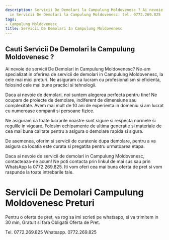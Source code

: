 ```yaml
---
description: Servicii De Demolari la Campulung Moldovenesc ? Ai nevoie de un profesionist
  in Servicii De Demolari la Campulung Moldovenesc. tel. 0772.269.825
tags:
- Campulung Moldovenesc
title: Servicii De Demolari In Campulung Moldovenesc
---
```



## Cauti Servicii De Demolari la Campulung Moldovenesc ?

Ai nevoie de servicii De Demolari in Campulung Moldovenesc? Ne-am specializat in oferirea de servicii de demolari in Campulung Moldovenesc, la cele mai mici preturi. Ne asiguram ca lucram cu profesionalism si eficienta, folosind cele mai bune practici si tehnologii.

Daca ai nevoie de demolari, noi suntem alegerea perfecta pentru tine! Ne ocupam de proiecte de demolare, indiferent de dimensiune sau complexitate. Avem mai mult de 10 ani de experienta in domeniu si am lucrat cu numeroase companii si persoane fizice.

Ne asiguram ca toate lucrarile noastre sunt sigure si respecta normele si regulile in vigoare. Folosim echipamente de ultima generatie si materiale de cea mai buna calitate pentru a asigura o demolare rapida si sigura.

De asemenea, oferim si servicii de curatenie dupa demolare, pentru a va asigura ca locatia este curata si pregatita pentru urmatoarea etapa.

Daca ai nevoie de servicii de demolari in Campulung Moldovenesc, contacteaza-ne acum! Ne poti contacta prin linkul de mai sus sau prin WhatsApp la 0772.269.825. Iti vom oferi cea mai buna oferta de pret si vom raspunde la toate intrebarile tale.

# Servicii De Demolari Campulung Moldovenesc Preturi
Pentru o oferta de pret, va rog sa imi scrieti pe whatsapp, si va trimitem in 30 min, Gratuit si fara Obligatii Oferta de Pret.

Tel. 0772.269.825
Whatsapp. 0772.269.825